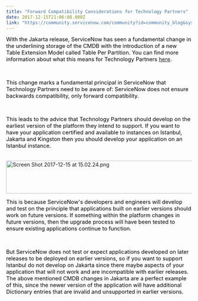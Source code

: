 ```yaml
---
title: "Forward Compatibility Considerations for Technology Partners"
date: 2017-12-15T21:06:08.000Z
link: "https://community.servicenow.com/community?id=community_blog&sys_id=22cda2e9dbd0dbc01dcaf3231f96190a"
---
```

<div class="">
<p><span style="font-size: 11.0pt; color: black;">With the Jakarta release, ServiceNow has seen a fundamental change in the underlining storage of the CMDB with the introduction of a new Table Extension Model called Table Per Partition. You can find more information about what this means for Technology Partners </span><a href="community?id&#61;community_blog&amp;sys_id&#61;64bc6a25dbd0dbc01dcaf3231f961916" rel="nofollow"><span style="font-size: 11.0pt;">here</span></a><span style="font-size: 11.0pt; color: black;">.</span></p>
<p> </p>
<p><span style="font-size: 11.0pt; color: black;">This change marks a fundamental principal in ServiceNow that Technology Partners need to be aware of: ServiceNow does not ensure backwards compatibility, only forward compatibility.</span></p>
<p> </p>
<p><span style="font-size: 11.0pt; color: black;">This leads to the advice that Technology Partners should develop on the earliest version of the platform they intend to support. If you want to have your application certified and available to instances on Istanbul, Jakarta and Kingston then you should develop your application on an Istanbul instance. </span></p>
<p>  <img class="image-1 jive-image" style="width: 620px; height: 89px;" src="b094984adb5817049c9ffb651f9619b1.iix" alt="Screen Shot 2017-12-15 at 15.02.24.png" /></p>
<p><span style="font-size: 11.0pt; color: black;">This is because ServiceNow&#39;s developers and engineers will develop and test on the principle that applications built on earlier versions should work on future versions. If something within the platform changes in future versions, then the upgrade process will have been tested to ensure existing applications continue to function.</span></p>
<p> </p>
<p><span style="font-size: 11.0pt; color: black;">But ServiceNow does not test or expect applications developed on later releases to be deployed on earlier versions, so if you want to support Istanbul do not develop on Jakarta since there maybe aspects of your application that will not work and are incompatible with earlier releases. The above mentioned CMDB changes in Jakarta are a perfect example of this, since the newer version of the application will have additional Dictionary entries that are invalid and unsupported in earlier versions.</span></p>
<p> </p>
<p> </p>
</div>